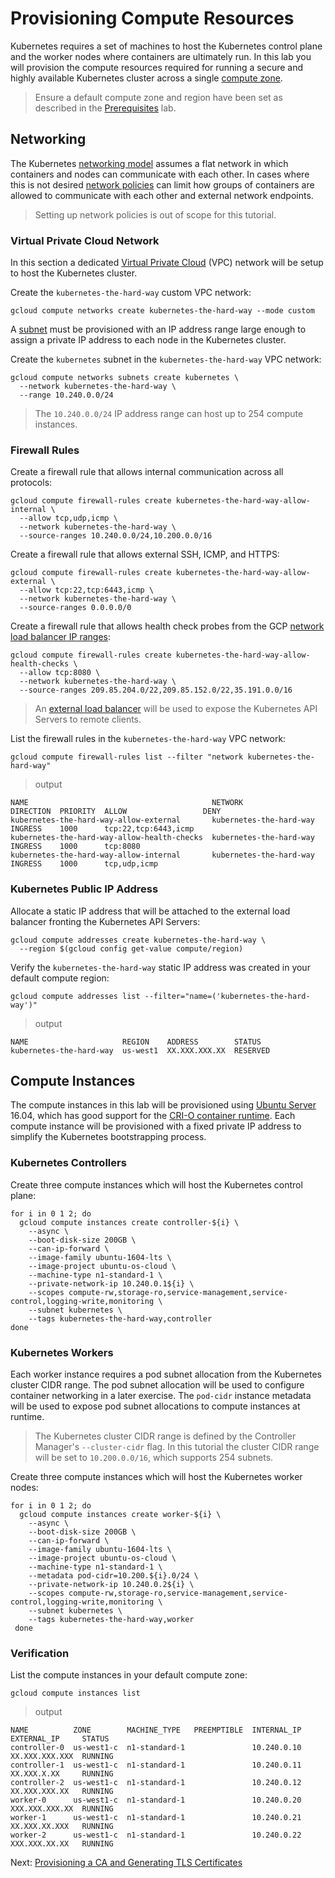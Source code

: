# Provisioning Compute Resources

Kubernetes requires a set of machines to host the Kubernetes control plane and the worker nodes where containers are ultimately run. In this lab you will provision the compute resources required for running a secure and highly available Kubernetes cluster across a single [compute zone](https://cloud.google.com/compute/docs/regions-zones/regions-zones).

> Ensure a default compute zone and region have been set as described in the [Prerequisites](01-prerequisites.md#set-a-default-compute-region-and-zone) lab.

## Networking

The Kubernetes [networking model](https://kubernetes.io/docs/concepts/cluster-administration/networking/#kubernetes-model) assumes a flat network in which containers and nodes can communicate with each other. In cases where this is not desired [network policies](https://kubernetes.io/docs/concepts/services-networking/network-policies/) can limit how groups of containers are allowed to communicate with each other and external network endpoints.

> Setting up network policies is out of scope for this tutorial.

### Virtual Private Cloud Network

In this section a dedicated [Virtual Private Cloud](https://cloud.google.com/compute/docs/networks-and-firewalls#networks) (VPC) network will be setup to host the Kubernetes cluster.

Create the `kubernetes-the-hard-way` custom VPC network:

```
gcloud compute networks create kubernetes-the-hard-way --mode custom
```

A [subnet](https://cloud.google.com/compute/docs/vpc/#vpc_networks_and_subnets) must be provisioned with an IP address range large enough to assign a private IP address to each node in the Kubernetes cluster.

Create the `kubernetes` subnet in the `kubernetes-the-hard-way` VPC network:

```
gcloud compute networks subnets create kubernetes \
  --network kubernetes-the-hard-way \
  --range 10.240.0.0/24
```

> The `10.240.0.0/24` IP address range can host up to 254 compute instances.

### Firewall Rules

Create a firewall rule that allows internal communication across all protocols:

```
gcloud compute firewall-rules create kubernetes-the-hard-way-allow-internal \
  --allow tcp,udp,icmp \
  --network kubernetes-the-hard-way \
  --source-ranges 10.240.0.0/24,10.200.0.0/16
```

Create a firewall rule that allows external SSH, ICMP, and HTTPS:

```
gcloud compute firewall-rules create kubernetes-the-hard-way-allow-external \
  --allow tcp:22,tcp:6443,icmp \
  --network kubernetes-the-hard-way \
  --source-ranges 0.0.0.0/0
```

Create a firewall rule that allows health check probes from the GCP [network load balancer IP ranges](https://cloud.google.com/compute/docs/load-balancing/network/#firewall_rules_and_network_load_balancing):

```
gcloud compute firewall-rules create kubernetes-the-hard-way-allow-health-checks \
  --allow tcp:8080 \
  --network kubernetes-the-hard-way \
  --source-ranges 209.85.204.0/22,209.85.152.0/22,35.191.0.0/16
```

> An [external load balancer](https://cloud.google.com/compute/docs/load-balancing/network/) will be used to expose the Kubernetes API Servers to remote clients.

List the firewall rules in the `kubernetes-the-hard-way` VPC network:

```
gcloud compute firewall-rules list --filter "network kubernetes-the-hard-way"
```

> output

```
NAME                                         NETWORK                  DIRECTION  PRIORITY  ALLOW                 DENY
kubernetes-the-hard-way-allow-external       kubernetes-the-hard-way  INGRESS    1000      tcp:22,tcp:6443,icmp
kubernetes-the-hard-way-allow-health-checks  kubernetes-the-hard-way  INGRESS    1000      tcp:8080
kubernetes-the-hard-way-allow-internal       kubernetes-the-hard-way  INGRESS    1000      tcp,udp,icmp
```

### Kubernetes Public IP Address

Allocate a static IP address that will be attached to the external load balancer fronting the Kubernetes API Servers:

```
gcloud compute addresses create kubernetes-the-hard-way \
  --region $(gcloud config get-value compute/region)
```

Verify the `kubernetes-the-hard-way` static IP address was created in your default compute region:

```
gcloud compute addresses list --filter="name=('kubernetes-the-hard-way')"
```

> output

```
NAME                     REGION    ADDRESS        STATUS
kubernetes-the-hard-way  us-west1  XX.XXX.XXX.XX  RESERVED
```

## Compute Instances

The compute instances in this lab will be provisioned using [Ubuntu Server](https://www.ubuntu.com/server) 16.04, which has good support for the [CRI-O container runtime](https://github.com/kubernetes-incubator/cri-o). Each compute instance will be provisioned with a fixed private IP address to simplify the Kubernetes bootstrapping process.

### Kubernetes Controllers

Create three compute instances which will host the Kubernetes control plane:

```
for i in 0 1 2; do
  gcloud compute instances create controller-${i} \
    --async \
    --boot-disk-size 200GB \
    --can-ip-forward \
    --image-family ubuntu-1604-lts \
    --image-project ubuntu-os-cloud \
    --machine-type n1-standard-1 \
    --private-network-ip 10.240.0.1${i} \
    --scopes compute-rw,storage-ro,service-management,service-control,logging-write,monitoring \
    --subnet kubernetes \
    --tags kubernetes-the-hard-way,controller
done
```

### Kubernetes Workers

Each worker instance requires a pod subnet allocation from the Kubernetes cluster CIDR range. The pod subnet allocation will be used to configure container networking in a later exercise. The `pod-cidr` instance metadata will be used to expose pod subnet allocations to compute instances at runtime.

> The Kubernetes cluster CIDR range is defined by the Controller Manager's `--cluster-cidr` flag. In this tutorial the cluster CIDR range will be set to `10.200.0.0/16`, which supports 254 subnets.

Create three compute instances which will host the Kubernetes worker nodes:

```
for i in 0 1 2; do
  gcloud compute instances create worker-${i} \
    --async \
    --boot-disk-size 200GB \
    --can-ip-forward \
    --image-family ubuntu-1604-lts \
    --image-project ubuntu-os-cloud \
    --machine-type n1-standard-1 \
    --metadata pod-cidr=10.200.${i}.0/24 \
    --private-network-ip 10.240.0.2${i} \
    --scopes compute-rw,storage-ro,service-management,service-control,logging-write,monitoring \
    --subnet kubernetes \
    --tags kubernetes-the-hard-way,worker
 done
```

### Verification

List the compute instances in your default compute zone:

```
gcloud compute instances list
```

> output

```
NAME          ZONE        MACHINE_TYPE   PREEMPTIBLE  INTERNAL_IP  EXTERNAL_IP     STATUS
controller-0  us-west1-c  n1-standard-1               10.240.0.10  XX.XXX.XXX.XXX  RUNNING
controller-1  us-west1-c  n1-standard-1               10.240.0.11  XX.XXX.X.XX     RUNNING
controller-2  us-west1-c  n1-standard-1               10.240.0.12  XX.XXX.XXX.XX   RUNNING
worker-0      us-west1-c  n1-standard-1               10.240.0.20  XXX.XXX.XXX.XX  RUNNING
worker-1      us-west1-c  n1-standard-1               10.240.0.21  XX.XXX.XX.XXX   RUNNING
worker-2      us-west1-c  n1-standard-1               10.240.0.22  XXX.XXX.XX.XX   RUNNING
```

Next: [Provisioning a CA and Generating TLS Certificates](04-certificate-authority.md)
